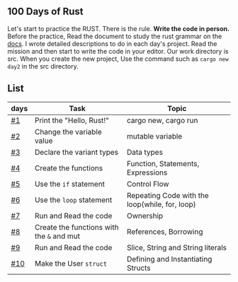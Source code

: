 ## 100 Days of Rust

Let's start to practice the RUST. There is the rule. **Write the code in person.** Before the practice, Read the document to study the rust grammar on the [docs](https://doc.rust-lang.org/book/).
I wrote detailed descriptions to do in each day's project. Read the mission and then start to write the code in your editor.
Our work directory is src. When you create the new project, Use the command such as `cargo new day2` in the src directory.

## List

| days              | Task                                      | Topic                                          |
| ----------------- | ----------------------------------------- | ---------------------------------------------- |
| [#1](src/day1/)   | Print the "Hello, Rust!"                  | cargo new, cargo run                           |
| [#2](src/day2/)   | Change the variable value                 | mutable variable                               |
| [#3](src/day3/)   | Declare the variant types                 | Data types                                     |
| [#4](src/day4/)   | Create the functions                      | Function, Statements, Expressions              |
| [#5](src/day5/)   | Use the `if` statement                    | Control Flow                                   |
| [#6](src/day6/)   | Use the `loop` statement                  | Repeating Code with the loop(while, for, loop) |
| [#7](src/day7/)   | Run and Read the code                     | Ownership                                      |
| [#8](src/day8/)   | Create the functions with the `&` and mut | References, Borrowing                          |
| [#9](src/day9/)   | Run and Read the code                     | Slice, String and String literals              |
| [#10](src/day10/) | Make the User `struct`                    | Defining and Instantiating Structs             |
